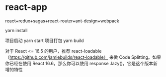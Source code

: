 # react-app
react+redux+sagas+react-router+ant-design+webpack


yarn install

项目启动  yarn start
项目打包  yarn build


对于 React <= 16.5 的用户，推荐 react-loadable（https://github.com/jamiebuilds/react-loadable） 来做 Code Splitting。如果你已经在使用 React 16.6，那么你可以使用 response .lazy()，它是这个版本新增的特性